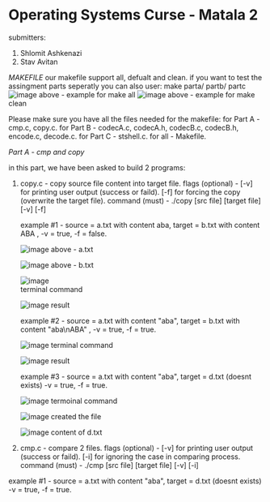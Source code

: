 # Operating Systems Curse - Matala 2

submitters:
1. Shlomit Ashkenazi
2. Stav Avitan

*MAKEFILE*
our makefile support all, defualt and clean.
if you want to test the assingment parts seperatly you can also user: make parta/ partb/ partc
 ![image](https://user-images.githubusercontent.com/42152443/233832193-043135c2-c259-4509-898c-2938a27ad3d0.png)
above - example for make all
![image](https://user-images.githubusercontent.com/42152443/233832218-3a151942-67e3-4450-b231-d672637656c3.png)
above - example for make clean

Please make sure you have all the files needed for the makefile:
 for Part A - cmp.c, copy.c.
 for Part B - codecA.c, codecA.h, codecB.c, codecB.h, encode.c, decode.c.
 for Part C - stshell.c.
 for all - Makefile.

*Part A - cmp and copy*

in this part, we have been asked to build 2 programs:
1. copy.c - copy source file content into target file.
   flags (optional) - [-v] for printing user output (success or faild).
                      [-f] for forcing the copy (overwrite the target file).
   command (must) - ./copy [src file] [target file] [-v] [-f]
   
   
   example #1 - source = a.txt with content aba, target = b.txt with content ABA , -v = true, -f = false.
   
   ![image](https://user-images.githubusercontent.com/42152443/233831987-050251f3-233b-429f-84fc-c719758f6c78.png)
    above - a.txt
    
   ![image](https://user-images.githubusercontent.com/42152443/233832016-c1c425e1-7edc-4775-8960-2346a6bd112c.png)
   above - b.txt 
   
   ![image](https://user-images.githubusercontent.com/42152443/233832535-8af0072d-5ece-437a-8d60-3143321f45a5.png)   
   terminal command
   
   ![image](https://user-images.githubusercontent.com/42152443/233832505-73adb05d-f94c-43fb-9799-0fdd496e27c0.png)
   result
   
   example #2 - source = a.txt with content "aba", target = b.txt with content "aba\nABA" , -v = true, -f = true.
   
   ![image](https://user-images.githubusercontent.com/42152443/233832579-7681e4e2-6f35-4b44-86a7-def3e86a35bd.png)
   terminal command
   
   ![image](https://user-images.githubusercontent.com/42152443/233832600-7c215291-c9bf-45b7-b07f-8ba9b1241ffe.png)
   result
   
   example #3 - source = a.txt with content "aba", target = d.txt (doesnt exists) -v = true, -f = true.
   
   ![image](https://user-images.githubusercontent.com/42152443/233832697-9bb93f30-d327-4c9d-9dc7-4cfe9e946edb.png)
   termoinal command
   
   ![image](https://user-images.githubusercontent.com/42152443/233832726-bf00c81e-754e-4120-a9ec-3ef93124ee67.png)
   created the file
   
   ![image](https://user-images.githubusercontent.com/42152443/233832778-3f08cf9d-f183-446c-96cf-a794da3f383a.png)
   content of d.txt
   
2. cmp.c - compare 2 files.
   flags (optional) - [-v] for printing user output (success or faild).
                      [-i] for ignoring the case in comparing process.
   command (must) - ./cmp [src file] [target file] [-v] [-i]
   
  example #1 - source = a.txt with content "aba", target = d.txt (doesnt exists) -v = true, -f = true.
